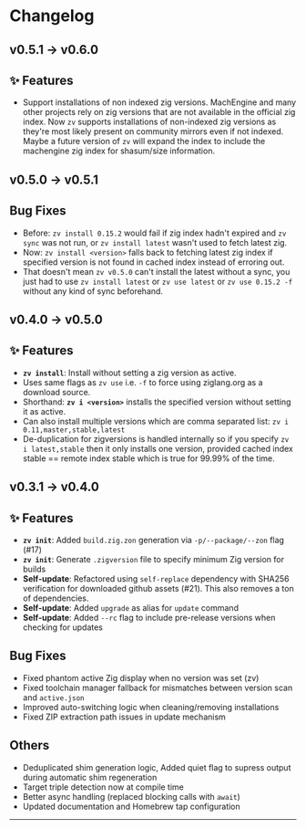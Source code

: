 # Changelog 

## v0.5.1 → v0.6.0

## ✨ Features
- Support installations of non indexed zig versions. MachEngine and many other projects rely on zig versions that are not available in the official zig index. Now `zv` supports installations of non-indexed zig versions as they're most likely present on community mirrors even if not indexed. Maybe a future version of `zv` will expand the index to include the machengine zig index for shasum/size information.

## v0.5.0 → v0.5.1

## Bug Fixes
- Before: `zv install 0.15.2` would fail if zig index hadn't expired and `zv sync` was not run, or `zv install latest` wasn't used to fetch latest zig.
- Now: `zv install <version>` falls back to fetching latest zig index if specified version is not found in cached index instead of erroring out.
- That doesn't mean `zv v0.5.0` can't install the latest without a sync, you just had to use `zv install latest` or `zv use latest` or `zv use 0.15.2 -f` without any kind of sync beforehand.

## v0.4.0 → v0.5.0
## ✨ Features
- **`zv install`**: Install without setting a zig version as active.
- Uses same flags as `zv use` i.e. `-f` to force using ziglang.org as a download source.
- Shorthand: **`zv i <version>`** installs the specified version without setting it as active.
- Can also install multiple versions which are comma separated list: `zv i 0.11,master,stable,latest`
- De-duplication for zigversions is handled internally so if you specify `zv i latest,stable` then it only installs one version, provided cached index stable == remote index stable which is true for 99.99% of the time.

## v0.3.1 → v0.4.0

## ✨ Features

- **`zv init`**: Added `build.zig.zon` generation via `-p/--package/--zon` flag (#17)
- **`zv init`**: Generate `.zigversion` file to specify minimum Zig version for builds
- **Self-update**: Refactored using `self-replace` dependency with SHA256 verification for downloaded github assets (#21). This also removes a ton of dependencies.
- **Self-update**: Added `upgrade` as alias for `update` command
- **Self-update**: Added `--rc` flag to include pre-release versions when checking for updates

## Bug Fixes

- Fixed phantom active Zig display when no version was set (zv)
- Fixed toolchain manager fallback for mismatches between version scan and `active.json`
- Improved auto-switching logic when cleaning/removing installations
- Fixed ZIP extraction path issues in update mechanism

## Others

- Deduplicated shim generation logic, Added quiet flag to supress output during automatic shim regeneration
- Target triple detection now at compile time
- Better async handling (replaced blocking calls with `await`)
- Updated documentation and Homebrew tap configuration

---